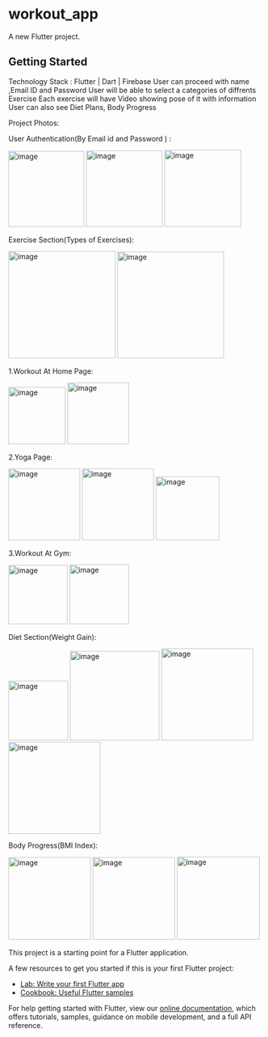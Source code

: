 # workout_app

A new Flutter project.

## Getting Started

Technology Stack : Flutter | Dart | Firebase 
User can proceed with name ,Email ID and Password
User will be able to select a categories of diffrents Exercise
Each exercise will have Video showing pose of it with information 
User can also see Diet Plans, Body Progress


Project Photos:

User Authentication(By Email id and Password ) :

<img width="150" alt="image" src="https://github.com/raufshaikh28/workout_app/assets/94183471/67c6f775-313d-4aa1-a9d0-3d18c39a371f">
<img width="151" alt="image" src="https://github.com/raufshaikh28/workout_app/assets/94183471/37a20fc2-9ca8-4e2a-8983-ebf55134e4b3">
<img width="152" alt="image" src="https://github.com/raufshaikh28/workout_app/assets/94183471/aed80549-9522-49c9-adad-1c0e14337640">

Exercise Section(Types of Exercises):

<img width="212" alt="image" src="https://github.com/raufshaikh28/workout_app/assets/94183471/f7a8b317-c60e-42cf-9313-9ec80f3d8400">
<img width="211" alt="image" src="https://github.com/raufshaikh28/workout_app/assets/94183471/024101e2-9b22-4379-b1d4-199c19b3bb55">

1.Workout At Home Page:

<img width="113" alt="image" src="https://github.com/raufshaikh28/workout_app/assets/94183471/6dc6a064-1780-40f2-b81a-8501e88a8525">
<img width="122" alt="image" src="https://github.com/raufshaikh28/workout_app/assets/94183471/ae34c8e8-e1f3-436d-bf3e-b83755ee8b7e">

2.Yoga Page:

<img width="142" alt="image" src="https://github.com/raufshaikh28/workout_app/assets/94183471/72c35d04-1a56-4ca7-af05-567df20d83fc">
<img width="142" alt="image" src="https://github.com/raufshaikh28/workout_app/assets/94183471/93ed98a8-95c8-4d7b-bffe-5a8101e2fadb">
<img width="126" alt="image" src="https://github.com/raufshaikh28/workout_app/assets/94183471/20e65799-de7a-412b-9f7b-9fd173f2998f">

3.Workout At Gym:

<img width="117" alt="image" src="https://github.com/raufshaikh28/workout_app/assets/94183471/cd300c8b-1b02-4ed8-99cb-364e5dbbef21">
<img width="118" alt="image" src="https://github.com/raufshaikh28/workout_app/assets/94183471/f38111c4-d253-4339-b931-da09ebf93446">

Diet Section(Weight Gain):

<img width="118" alt="image" src="https://github.com/raufshaikh28/workout_app/assets/94183471/6c9bc58a-4157-4bfe-b0b6-3068a82b6ba2">
<img width="177" alt="image" src="https://github.com/raufshaikh28/workout_app/assets/94183471/f126ea07-9604-4ba7-9c33-4a605736609a">
<img width="182" alt="image" src="https://github.com/raufshaikh28/workout_app/assets/94183471/3096b83c-fb71-44dc-a172-8a21dc4a5918">
<img width="182" alt="image" src="https://github.com/raufshaikh28/workout_app/assets/94183471/6af09389-3cb2-47a3-9c86-158ea8322240">

Body Progress(BMI Index):

<img width="163" alt="image" src="https://github.com/raufshaikh28/workout_app/assets/94183471/0bd61482-a9fe-4f62-b6b9-0037b5460d8b">
<img width="163" alt="image" src="https://github.com/raufshaikh28/workout_app/assets/94183471/db17dea3-d183-426e-8dc0-e3f25e79839c">
<img width="164" alt="image" src="https://github.com/raufshaikh28/workout_app/assets/94183471/a6fcfcbe-dc7c-4365-ab50-5d45b7a15c4e">


This project is a starting point for a Flutter application.

A few resources to get you started if this is your first Flutter project:

- [Lab: Write your first Flutter app](https://flutter.dev/docs/get-started/codelab)
- [Cookbook: Useful Flutter samples](https://flutter.dev/docs/cookbook)

For help getting started with Flutter, view our
[online documentation](https://flutter.dev/docs), which offers tutorials,
samples, guidance on mobile development, and a full API reference.
